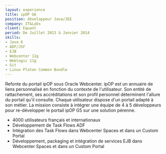 ```yaml
---
layout: experience
title: ipOP G6
position: développeur Java/JEE
company: IT&Labs
client: Equant
period: De Juillet 2013 à Janvier 2014
skills:
- Java 6
- ADF/JSF
- EJB
- Webcenter 11g
- Weblogic 11g
- Git
- Linux Platon Common Bundle
---
```

Refonte du portail ipOP sous Oracle Webcenter. 
ipOP est un annuaire de liens personnalisé en fonction du contexte de l'utilisateur. Son entité de rattachement, ses accréditations et son profil personnel déterminent l'allure du portail qu'il consulte. Chaque utilisateur dispose d'un portail adapté à son métier. 
La mission consiste à intégrer une équipe de 4 à 5 développeurs pour re-développer le portail ipOP G5 sur une solution pérenne.

- 4000 utilisateurs français et internationaux
- Développement de Task Flows ADF
- Intégration des Task Flows dans Webcenter Spaces et dans un Custom Portal
- Développement, packaging et intégration de services EJB dans Webcenter Spaces et dans un Custom Portal
